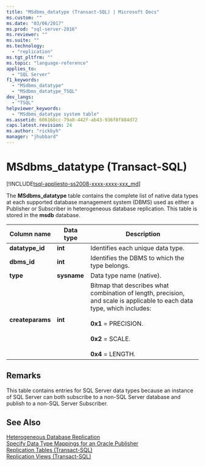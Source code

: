 ```yaml
---
title: "MSdbms_datatype (Transact-SQL) | Microsoft Docs"
ms.custom: ""
ms.date: "03/06/2017"
ms.prod: "sql-server-2016"
ms.reviewer: ""
ms.suite: ""
ms.technology: 
  - "replication"
ms.tgt_pltfrm: ""
ms.topic: "language-reference"
applies_to: 
  - "SQL Server"
f1_keywords: 
  - "MSdbms_datatype"
  - "MSdbms_datatype_TSQL"
dev_langs: 
  - "TSQL"
helpviewer_keywords: 
  - "MSdbms_datatype system table"
ms.assetid: 606168cc-79a8-442f-ab43-936f8f884d72
caps.latest.revision: 24
ms.author: "rickbyh"
manager: "jhubbard"
---
```

# MSdbms_datatype (Transact-SQL)
[!INCLUDE[tsql-appliesto-ss2008-xxxx-xxxx-xxx_md](../../../database-engine/configure/windows/includes/tsql-appliesto-ss2008-xxxx-xxxx-xxx-md.md)]

  The **MSdbms_datatype** table contains the complete list of native data types at each supported database management system (DBMS) used as either a Publisher or Subscriber in heterogeneous database replication. This table is stored in the **msdb** database.  
  
|Column name|Data type|Description|  
|-----------------|---------------|-----------------|  
|**datatype_id**|**int**|Identifies each unique data type.|  
|**dbms_id**|**int**|Identifies the DBMS to which the type belongs.|  
|**type**|**sysname**|Data type name (native).|  
|**createparams**|**int**|Bitmap that describes what combination of length, precision, and scale is applicable to each data type, which includes:<br /><br /> **0x1** = PRECISION.<br /><br /> **0x2** = SCALE.<br /><br /> **0x4** = LENGTH.|  
  
## Remarks  
 This table contains entries for SQL Server data types because an instance of SQL Server can both subscribe to a non-SQL Server database and publish to a non-SQL Server Subscriber.  
  
## See Also  
 [Heterogeneous Database Replication](../../../relational-databases/replication/non-sql/heterogeneous-database-replication.md)   
 [Specify Data Type Mappings for an Oracle Publisher](../../../relational-databases/replication/publish/specify-data-type-mappings-for-an-oracle-publisher.md)   
 [Replication Tables &#40;Transact-SQL&#41;](../../../relational-databases/reference/system-tables/replication-tables-transact-sql.md)   
 [Replication Views &#40;Transact-SQL&#41;](../../../relational-databases/reference/system-views/replication-views-transact-sql.md)  
  
  